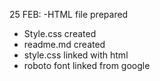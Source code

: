 25 FEB:
-HTML file prepared

- Style.css created
- readme.md created
- style.css linked with html
- roboto font linked from google
